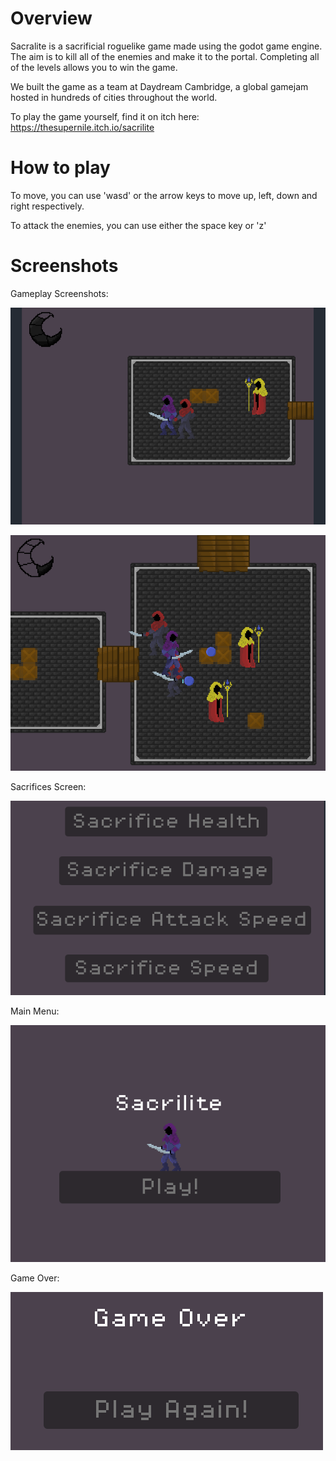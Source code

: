 # Overview

Sacralite is a sacrificial roguelike game made using the godot game engine. The aim is to kill all of the enemies and make it to the portal. Completing all of the levels allows you to win the game.

We built the game as a team at Daydream Cambridge, a global gamejam hosted in hundreds of cities throughout the world.

To play the game yourself, find it on itch here: https://thesupernile.itch.io/sacrilite

# How to play

To move, you can use 'wasd' or the arrow keys to move up, left, down and right respectively.

To attack the enemies, you can use either the space key or 'z'

# Screenshots

Gameplay Screenshots:

![First Gameplay Screenshot](programImages/level1.png)

![Second Gameplay Screenshot](programImages/level4.png)

Sacrifices Screen:

![Sacrifices Screen Screenshot](programImages/sacrificesScreen.png)

Main Menu:

![Main Menu Screenshot](programImages/menu.png)

Game Over:

![Game Over Screenshot](programImages/deathScreen.png)

